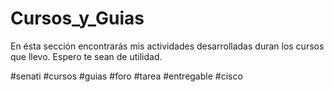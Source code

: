 # Cursos_y_Guias
En ésta sección encontrarás mis actividades desarrolladas duran los cursos que llevo. Espero te sean de utilidad.

#senati #cursos #guias #foro #tarea #entregable #cisco
